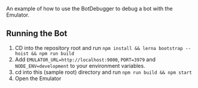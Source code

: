 An example of how to use the BotDebugger to debug a bot with the Emulator.

## Running the Bot

 1. CD into the repository root and run `npm install && lerna bootstrap --hoist && npm run build`
 2. Add `EMULATOR_URL=http://localhost:9000`, `PORT=3979` and `NODE_ENV=development` to your environment variables.
 3. cd into this (sample root) directory and run `npm run build && npm start`
 4. Open the Emulator